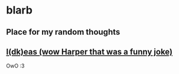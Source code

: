 # blarb
Place for my random thoughts
---
[I(dk)eas (wow Harper that was a funny joke)](/nefarious-plans/idk.md)
---
OwO :3
